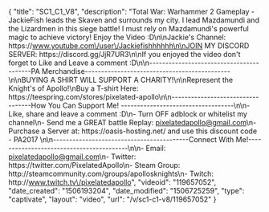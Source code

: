 {
    "title": "SC1_C1_V8",
    "description": "Total War: Warhammer 2 Gameplay - JackieFish leads the Skaven and surrounds my city. I lead Mazdamundi and the Lizardmen in this siege battle! I must rely on Mazdamundi's powerful magic to achieve victory! Enjoy the Video :D\n\nJackie's Channel: https:\/\/www.youtube.com\/user\/Jackiefishhhhhh\n\nJOIN MY DISCORD SERVER: https:\/\/discord.gg\/JjR7UR3\n\nIf you enjoyed the video don't forget to Like and Leave a comment :D\n\n-----------------------------------------PA Merchandise---------------------------------------------\n\nBUYING A SHIRT WILL SUPPORT A CHARITY!\n\nRepresent the Knight's of Apollo!\nBuy a T-shirt Here: https:\/\/teespring.com\/stores\/pixelated-apollo\n\n----------------------------------How You Can Support Me! -----------------------------------\n\n- Like, share and leave a comment :D\n- Turn OFF adblock or whitelist my channel\n- Send me a GREAT battle Replay: pixelatedapollo@gmail.com\n- Purchase a Server at: https:\/\/oasis-hosting.net\/ and use this discount code - PA2017 \n\n------------------------------------------Connect With Me!-----------------------------------------\n\n- Email: pixelatedapollo@gmail.com\n- Twitter: https:\/\/twitter.com\/PixelatedApollo\n- Steam Group:  http:\/\/steamcommunity.com\/groups\/apollosknights\n- Twitch: http:\/\/www.twitch.tv\/pixelatedapollo",
    "videoid": "119657052",
    "date_created": "1506193204",
    "date_modified": "1506725259",
    "type": "captivate",
    "layout": "video",
    "url": "\/v\/sc1-c1-v8\/119657052"
}